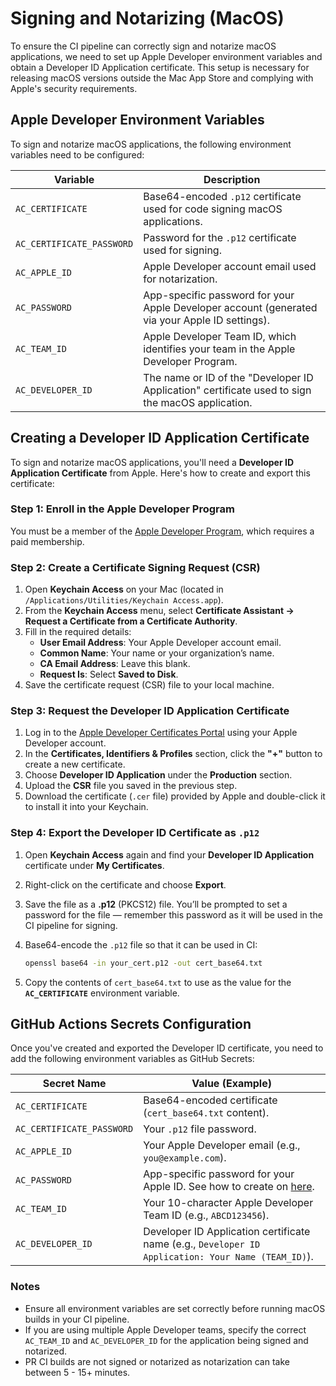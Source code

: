 # Signing and Notarizing (MacOS)

To ensure the CI pipeline can correctly sign and notarize macOS applications, we need to set up Apple Developer environment variables and obtain a Developer ID Application certificate. This setup is necessary for releasing macOS versions outside the Mac App Store and complying with Apple's security requirements.

## Apple Developer Environment Variables

To sign and notarize macOS applications, the following environment variables need to be configured:

| Variable                  | Description                                                                                                   |
|---------------------------|---------------------------------------------------------------------------------------------------------------|
| `AC_CERTIFICATE`           | Base64-encoded `.p12` certificate used for code signing macOS applications.                                   |
| `AC_CERTIFICATE_PASSWORD`  | Password for the `.p12` certificate used for signing.                                                         |
| `AC_APPLE_ID`              | Apple Developer account email used for notarization.                                                          |
| `AC_PASSWORD`              | App-specific password for your Apple Developer account (generated via your Apple ID settings).                |
| `AC_TEAM_ID`               | Apple Developer Team ID, which identifies your team in the Apple Developer Program.                           |
| `AC_DEVELOPER_ID`          | The name or ID of the "Developer ID Application" certificate used to sign the macOS application.              |

## Creating a Developer ID Application Certificate

To sign and notarize macOS applications, you'll need a **Developer ID Application Certificate** from Apple. Here's how to create and export this certificate:

### Step 1: Enroll in the Apple Developer Program

You must be a member of the [Apple Developer Program](https://developer.apple.com/programs/), which requires a paid membership.

### Step 2: Create a Certificate Signing Request (CSR)

1. Open **Keychain Access** on your Mac (located in `/Applications/Utilities/Keychain Access.app`).
2. From the **Keychain Access** menu, select **Certificate Assistant -> Request a Certificate from a Certificate Authority**.
3. Fill in the required details:
   - **User Email Address**: Your Apple Developer account email.
   - **Common Name**: Your name or your organization’s name.
   - **CA Email Address**: Leave this blank.
   - **Request Is**: Select **Saved to Disk**.
4. Save the certificate request (CSR) file to your local machine.

### Step 3: Request the Developer ID Application Certificate

1. Log in to the [Apple Developer Certificates Portal](https://developer.apple.com/account/resources/certificates/list) using your Apple Developer account.
2. In the **Certificates, Identifiers & Profiles** section, click the **"+"** button to create a new certificate.
3. Choose **Developer ID Application** under the **Production** section.
4. Upload the **CSR** file you saved in the previous step.
5. Download the certificate (`.cer` file) provided by Apple and double-click it to install it into your Keychain.

### Step 4: Export the Developer ID Certificate as `.p12`

1. Open **Keychain Access** again and find your **Developer ID Application** certificate under **My Certificates**.
2. Right-click on the certificate and choose **Export**.
3. Save the file as a **.p12** (PKCS12) file. You’ll be prompted to set a password for the file — remember this password as it will be used in the CI pipeline for signing.
4. Base64-encode the `.p12` file so that it can be used in CI:
    ```bash
    openssl base64 -in your_cert.p12 -out cert_base64.txt
    ```

5. Copy the contents of `cert_base64.txt` to use as the value for the **`AC_CERTIFICATE`** environment variable.

## GitHub Actions Secrets Configuration

Once you've created and exported the Developer ID certificate, you need to add the following environment variables as GitHub Secrets:

| Secret Name               | Value (Example)                                           |
|---------------------------|-----------------------------------------------------------|
| `AC_CERTIFICATE`           | Base64-encoded certificate (`cert_base64.txt` content).   |
| `AC_CERTIFICATE_PASSWORD`  | Your `.p12` file password.                               |
| `AC_APPLE_ID`              | Your Apple Developer email (e.g., `you@example.com`).     |
| `AC_PASSWORD`              | App-specific password for your Apple ID. See how to create on [here](https://support.apple.com/en-us/102654). |
| `AC_TEAM_ID`               | Your 10-character Apple Developer Team ID (e.g., `ABCD123456`). |
| `AC_DEVELOPER_ID`          | Developer ID Application certificate name (e.g., `Developer ID Application: Your Name (TEAM_ID)`). |

### Notes

- Ensure all environment variables are set correctly before running macOS builds in your CI pipeline.
- If you are using multiple Apple Developer teams, specify the correct `AC_TEAM_ID` and `AC_DEVELOPER_ID` for the application being signed and notarized.
- PR CI builds are not signed or notarized as notarization can take between 5 - 15+ minutes.
